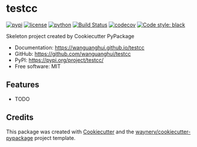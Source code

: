 # testcc


[![pypi](https://img.shields.io/pypi/v/testcc.svg)](https://pypi.org/project/testcc/)
[![license](https://img.shields.io/github/license/wanguanghui/testcc)](https://github.com/wanguanghui/testcc/blob/master/LICENSE)
[![python](https://img.shields.io/pypi/pyversions/testcc.svg)](https://pypi.org/project/testcc/)
[![Build Status](https://github.com/wanguanghui/testcc/actions/workflows/dev.yml/badge.svg)](https://github.com/wanguanghui/testcc/actions/workflows/ci.yml)
[![codecov](https://codecov.io/gh/wanguanghui/testcc/branch/main/graphs/badge.svg)](https://codecov.io/github/wanguanghui/testcc)
[![Code style: black](https://img.shields.io/badge/code%20style-black-000000.svg)](https://github.com/psf/black)




Skeleton project created by Cookiecutter PyPackage


* Documentation: <https://wanguanghui.github.io/testcc>
* GitHub: <https://github.com/wanguanghui/testcc>
* PyPI: <https://pypi.org/project/testcc/>
* Free software: MIT


## Features

* TODO

## Credits

This package was created with [Cookiecutter](https://github.com/audreyr/cookiecutter) and the [waynerv/cookiecutter-pypackage](https://github.com/waynerv/cookiecutter-pypackage) project template.
